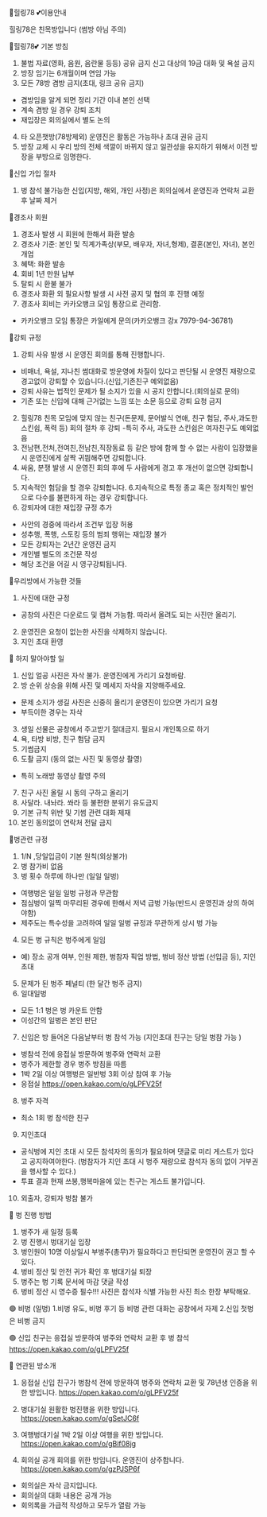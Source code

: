 🌈힐링78 💕이용안내

  힐링78은 친목방입니다 (썸방 아님 주의)


🌈힐링78💕 기본 방침

 1. 불법 자료(영화, 음원, 음란물 등등) 공유 금지 
     신고 대상의 19금 대화 및 욕설 금지
 2. 방장 임기는 6개월이며 연임 가능
 3. 모든 78방 겸방 금지(초대, 링크 공유 금지)
  - 겸방임을 알게 되면 정리 기간 이내 본인 선택
  - 계속 겸방 일 경우 강퇴 조치
  - 재입장은 회의실에서 별도 논의 
 4. 타 오픈챗방(78방제외) 운영진은 활동은 가능하나 초대 권유 금지
 5. 방장 교체 시 우리 방의 전체 색깔이 바뀌지 않고 일관성을 유지하기 위해서 이전 방장을 부방으로 임명한다. 


🌈신입 가입 절차
   
 1. 벙 참석 불가능한 신입(지방, 해외, 개인 사정)은 회의실에서 운영진과 연락처 교환 후 날짜 제거 


🌈경조사 회원

 1. 경조사 발생 시 회원에 한해서 화환 발송
 2. 경조사 기준: 본인 및 직계가족상(부모, 배우자, 자녀,형제), 결혼(본인, 자녀), 본인 개업
 3. 혜택: 화환 발송
 4. 회비 1년 만원 납부 
 5. 탈퇴 시 환불 불가
 6. 경조사 화환 외 필요사항 발생 시 사전 공지 및 협의 후 진행 예정
 7. 경조사 회비는 카카오뱅크 모임 통장으로 관리함.
  - 카카오뱅크 모임 통장은 카일에게 문의(카카오뱅크 강x 7979-94-36781)


🌈강퇴 규정

 1. 강퇴 사유 발생 시 운영진 회의를 통해 진행합니다.
  - 비매너, 욕설, 지나친 썸대화로 방운영에 차질이 있다고 판단될 시 운영진 재량으로 경고없이 강퇴할 수 있습니다.(신입,기존친구 예외없음)
  - 강퇴 사유는 법적인 문제가 될 소지가 있을 시 
    공지 안합니다.(회의실로 문의)
  - 기존 또는 신입에 대해 근거없는 느낌 또는 소문 등으로 강퇴 요청 금지
 2. 힐링78 친목 모임에 맞지 않는 친구(돈문제, 문어발식 연애, 친구 험담, 주사,과도한 스킨쉽, 폭력 등) 회의 절차 후 강퇴 
  -특히 주사, 과도한 스킨쉽은 여자친구도 예외없음
 3. 전남편,전처,전여친,전남친,직장동료 등 같은 방에 함께 할 수 없는 사람이 입장했을 시 운영진에게 살짝 귀띔해주면 강퇴합니다.
 4. 싸움, 분쟁 발생 시 운영진 회의 후에 두 사람에게 경고 후 개선이 없으면 강퇴합니다.
 5. 지속적인 험담을 할 경우 강퇴합니다.
 6.지속적으로 특정 종교 혹은 정치적인 발언으로 다수를 불편하게 하는 경우 강퇴합니다.  
 7. 강퇴자에 대한 재입장 규정 추가
  - 사안의 경중에 따라서 조건부 입장 허용
  - 성추행, 폭행, 스토킹 등의 범죄 행위는 재입장 불가
  - 모든 강퇴자는 2년간 운영진 금지
  - 개인별 별도의 조건문 작성
  - 해당 조건을 어길 시 영구강퇴됩니다.


🌈우리방에서 가능한 것들

 1. 사진에 대한 규정
  - 공창의 사진은 다운로드 및 캡쳐 가능함.
    따라서 올려도 되는 사진만 올리기.
 2. 운영진은 요청이 없는한 사진을 삭제하지 않습니다.
 3. 지인 초대 환영


🌈 하지 말아야할 일

 1. 신입 얼공 사진은 자삭 불가.
    운영진에게 가리기 요청바람. 
 2. 방 순위 상승을 위해 사진 및 메세지 자삭을 지양해주세요.
  - 문제 소지가 생길 사진은 신중히 올리기 운영진이 있으면 가리기 요청
  - 부득이한 경우는 자삭
 3. 생일 선물은 공창에서 주고받기 절대금지. 필요시 개인톡으로 하기 
 4. 욕, 타방 비방, 친구 험담 금지
 5. 기썸금지
 6. 도촬 금지 (동의 없는 사진 및 동영상 촬영)
   - 특히 노래방 동영상 촬영 주의
 7. 친구 사진 올릴 시 동의 구하고 올리기
 8. 사달라. 내놔라. 쏴라 등 불편한 분위기 유도금지 
 9. 기본 규칙 위반 및 기썸 관련 대화 제재 
10. 본인 동의없이 연락처 전달 금지 

🌈벙관련 규정

 1. 1/N ,당일입금이 기본 원칙(외상불가)
 2. 벙 참가비 없음
 3. 벙 횟수 하루에 하나만 (일일 일벙)
  - 여행벙은 일일 일벙 규정과 무관함
  - 점심벙이 일찍 마무리된 경우에 한해서 저녁 급벙 가능(반드시 운영진과 상의 하여야함)
  - 제주도는 특수성을 고려하여 일일 일벙 규정과 무관하게 상시 벙 가능 
 4. 모든 벙 규칙은 벙주에게 일임
  - 예) 장소 공개 여부, 인원 제한, 벙참자 픽업 방법, 벙비 정산 방법 (선입금 등), 지인 초대
 5. 문제가 된 벙주 페널티 (한 달간 벙주 금지) 
 6. 일대일벙
  - 모든 1:1 벙은 벙 카운트 안함
  - 이성간의 일벙은 본인 판단
 7. 신입은 방 들어온 다음날부터 벙 참석 가능
(지인초대 친구는 당일 벙참 가능 )
  - 벙참석 전에 응접실 방문하여 벙주와 연락처 교환
  - 벙주가 제한할 경우 벙주 방침을 따름
  - 1박 2일 이상 여행벙은 일반벙 3회 이상 참여 후 가능 
  - 응접실 https://open.kakao.com/o/gLPFV25f
 8. 벙주 자격
  - 최소 1회 벙 참석한 친구
 9. 지인초대
  - 공식벙에 지인 초대 시  모든 참석자의 동의가 필요하며  댓글로 미리 게스트가 있다고 공지하여야한다. 
    (벙참자가 지인 초대 시 벙주 재량으로 참석자 동의 없이 거부권을 행사할 수 있다.) 
  - 투표 결과 현재 쓰봉,행복마을에 있는 친구는 게스트 불가입니다. 
10. 외출자, 강퇴자 벙참 불가

🌈 벙 진행 방법

 1. 벙주가 새 일정 등록
 2. 벙 진행시 벙대기실 입장
 3. 벙인원이 10명 이상일시 부벙주(총무)가 필요하다고 판단되면 운영진이 권고 할 수 있다.
 4. 벙비 정산 및 안전 귀가 확인 후 벙대기실 퇴장
 5. 벙주는 벙 기록 문서에 마감 댓글 작성
 6. 벙비 정산 시 영수증 필수!!!
    사진은 참석자 식별 가능한 사진 최소 한장 부탁해요.

🟢 비벙 (일벙)
 1.비벙 유도, 비벙 후기 등 비벙 관련 대화는 공창에서 자제
 2.신입 첫벙은 비벙 금지

🟢 신입 친구는 응접실 방문하여
  벙주와 연락처 교환 후 벙 참석
  https://open.kakao.com/o/gLPFV25f


🌈 연관된 방소개

 1. 응접실
    신입 친구가 벙참석 전에 방문하여 벙주와 연락처 교환 및 78년생 인증을 위한 방입니다.
    https://open.kakao.com/o/gLPFV25f

 2. 벙대기실
    원활한 벙진행을 위한 방입니다.
    https://open.kakao.com/o/gSetJC6f

 3. 여행벙대기실
    1박 2일 이상 여행을 위한 방입니다.
    https://open.kakao.com/o/gBif08jg
 
 4. 회의실
    공개 회의를 위한 방입니다.
운영진이 상주합니다. 
    https://open.kakao.com/o/gzPJSP6f

  - 회의실은 자삭 금지입니다.
  - 회의실의 대화 내용은 공개 가능
  - 회의록을 가급적 작성하고 모두가 열람 가능